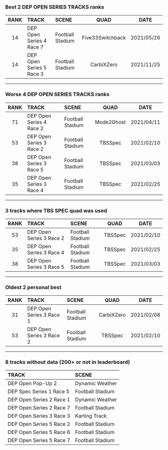 ### Best 2 DEP OPEN SERIES TRACKS ranks
|RANK|TRACK|SCENE|QUAD|DATE|
|:---:|:---|:---|:---:|:---:|
|14|DEP Open Series 4 Race 7|Football Stadium|Five33Switchback|2021/05/26|
|14|DEP Open Series 5 Race 3|Football Stadium|CarbiXZero|2021/11/25|
---
### Worse 4 DEP OPEN SERIES TRACKS ranks
|RANK|TRACK|SCENE|QUAD|DATE|
|:---:|:---|:---|:---:|:---:|
|71|DEP Open Series 4 Race 2|Football Stadium|Mode2Ghost|2021/04/11|
|53|DEP Open Series 3 Race 2|Football Stadium|TBSSpec|2021/02/10|
|38|DEP Open Series 3 Race 5|Football Stadium|TBSSpec|2021/03/03|
|35|DEP Open Series 3 Race 4|Football Stadium|TBSSpec|2021/02/25|
---
### 3 tracks where TBS SPEC quad was used
|RANK|TRACK|SCENE|QUAD|DATE|
|:---:|:---|:---|:---:|:---:|
|53|DEP Open Series 3 Race 2|Football Stadium|TBSSpec|2021/02/10|
|35|DEP Open Series 3 Race 4|Football Stadium|TBSSpec|2021/02/25|
|38|DEP Open Series 3 Race 5|Football Stadium|TBSSpec|2021/03/03|
---
### Oldest 2 personal best
|RANK|TRACK|SCENE|QUAD|DATE|
|:---:|:---|:---|:---:|:---:|
|31|DEP Open Series 3 Race 1|Football Stadium|CarbiXZero|2021/02/08|
|53|DEP Open Series 3 Race 2|Football Stadium|TBSSpec|2021/02/10|
---
### 8 tracks without data (200+ or not in leaderboard)
|TRACK|SCENE|
|:---|:---|
|DEP Open Pop-Up 2|Dynamic Weather|
|DEP Spec Series 1 Race 5|Football Stadium|
|DEP Open Series 2 Race 1|Dynamic Weather|
|DEP Open Series 2 Race 7|Football Stadium|
|DEP Open Series 3 Race 3|Karting Track|
|DEP Open Series 5 Race 2|Football Stadium|
|DEP Open Series 5 Race 6|Football Stadium|
|DEP Open Series 5 Race 7|Football Stadium|
